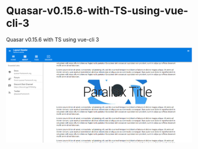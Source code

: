 # Quasar-v0.15.6-with-TS-using-vue-cli-3
Quasar v0.15.6 with TS using vue-cli 3

![Quasar preview](https://raw.githubusercontent.com/JDrechsler/Quasar-with-TS-using-vue-cli-3/master/quasar%20preview.png)
